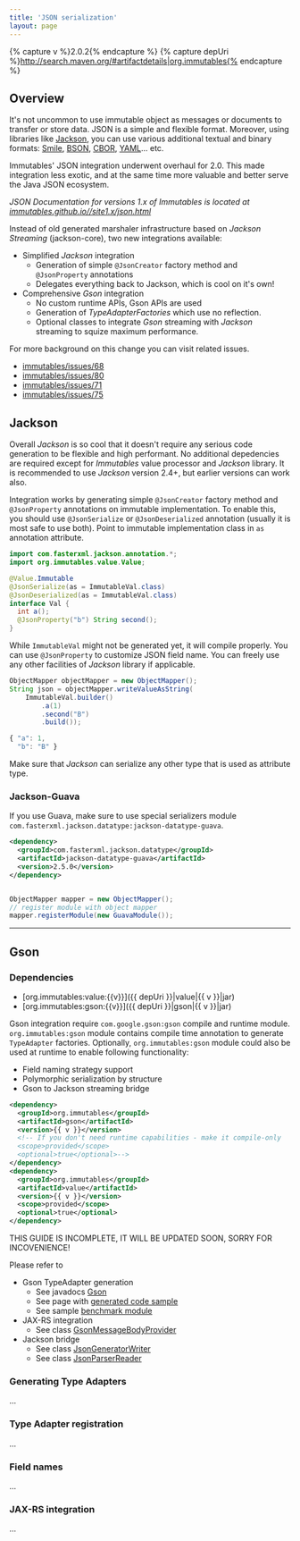 ```yaml
---
title: 'JSON serialization'
layout: page
---
```


{% capture v %}2.0.2{% endcapture %}
{% capture depUri %}http://search.maven.org/#artifactdetails|org.immutables{% endcapture %}

Overview
--------

It's not uncommon to use immutable object as messages or documents to transfer or store data.
JSON is a simple and flexible format. Moreover, using libraries like [Jackson](http://wiki.fasterxml.com/JacksonHome), you can use various additional textual and binary formats:
[Smile](https://github.com/FasterXML/jackson-dataformat-smile),
[BSON](https://github.com/michel-kraemer/bson4jackson),
[CBOR](https://github.com/FasterXML/jackson-dataformat-cbor),
[YAML](https://github.com/FasterXML/jackson-dataformat-yaml)... etc.

Immutables' JSON integration underwent overhaul for 2.0. This made integration less exotic, and at the same time more valuable and better serve the Java JSON ecosystem.

_JSON Documentation for versions 1.x of Immutables is located at [immutables.github.io//site1.x/json.html](/site1.x/json.html)_

Instead of old generated marshaler infrastructure based on _Jackson Streaming_ (jackson-core), two new integrations available:

+ Simplified _Jackson_ integration
  - Generation of simple `@JsonCreator` factory method and `@JsonProperty` annotations
  - Delegates everything back to Jackson, which is cool on it's own!
+ Comprehensive _Gson_ integration
  - No custom runtime APIs, Gson APIs are used
  - Generation of _TypeAdapterFactories_ which use no reflection.
  - Optional classes to integrate _Gson_ streaming with _Jackson_ streaming to squize maximum performance.

For more background on this change you can visit related issues.

+ [immutables/issues/68](https://github.com/immutables/immutables/issues/68)
+ [immutables/issues/80](https://github.com/immutables/immutables/issues/80)
+ [immutables/issues/71](https://github.com/immutables/immutables/issues/71)
+ [immutables/issues/75](https://github.com/immutables/immutables/issues/75)

<a name="jackson"></a>
Jackson
-------

Overall _Jackson_ is so cool that it doesn't require any serious code generation to be flexible and high performant.
No additional depedencies are required except for _Immutables_ value processor and _Jackson_ library. It is recommended to use _Jackson_ version 2.4+, but earlier versions can work also.

Integration works by generating simple `@JsonCreator` factory method and `@JsonProperty` annotations on immutable implementation. To enable this, you should use `@JsonSerialize` or
`@JsonDeserialized` annotation (usually it is most safe to use both). Point to immutable implementation class in `as` annotation attribute.

```java
import com.fasterxml.jackson.annotation.*;
import org.immutables.value.Value;

@Value.Immutable
@JsonSerialize(as = ImmutableVal.class)
@JsonDeserialized(as = ImmutableVal.class)
interface Val {
  int a();
  @JsonProperty("b") String second();
}

```
While `ImmutableVal` might not be generated yet, it will compile properly.
You can use `@JsonProperty` to customize JSON field name. You can freely use any other facilities of _Jackson_ library if applicable.

```java
ObjectMapper objectMapper = new ObjectMapper();
String json = objectMapper.writeValueAsString(
    ImmutableVal.builder()
        .a(1)
        .second("B")
        .build());
```

```js
{ "a": 1,
  "b": "B" }
```

Make sure that _Jackson_ can serialize any other type that is used as attribute type.

### Jackson-Guava

If you use Guava, make sure to use special serializers module `com.fasterxml.jackson.datatype:jackson-datatype-guava`.

```xml
<dependency>
  <groupId>com.fasterxml.jackson.datatype</groupId>
  <artifactId>jackson-datatype-guava</artifactId>
  <version>2.5.0</version>
</dependency>
```
```java

ObjectMapper mapper = new ObjectMapper();
// register module with object mapper
mapper.registerModule(new GuavaModule());
```

----
<a name="gson"></a>
Gson
----

### Dependencies

- [org.immutables:value:{{v}}]({{ depUri }}|value|{{ v }}|jar)
- [org.immutables:gson:{{v}}]({{ depUri }}|gson|{{ v }}|jar)

Gson integration require `com.google.gson:gson` compile and runtime module.
`org.immutables:gson` module contains compile time annotation to generate `TypeAdapter` factories.
Optionally, `org.immutables:gson` module could also be used at runtime to enable following functionality:

+ Field naming strategy support
+ Polymorphic serialization by structure
+ Gson to Jackson streaming bridge

```xml
<dependency>
  <groupId>org.immutables</groupId>
  <artifactId>gson</artifactId>
  <version>{{ v }}</version>
  <!-- If you don't need runtime capabilities - make it compile-only
  <scope>provided</scope>
  <optional>true</optional>-->
</dependency>
<dependency>
  <groupId>org.immutables</groupId>
  <artifactId>value</artifactId>
  <version>{{ v }}</version>
  <scope>provided</scope>
  <optional>true</optional>
</dependency>
```

THIS GUIDE IS INCOMPLETE, IT WILL BE UPDATED SOON, SORRY FOR INCOVENIENCE!

Please refer to

+ Gson TypeAdapter generation
  - See javadocs [Gson](https://github.com/immutables/immutables/blob/master/gson/src/org/immutables/gson/Gson.java)
  - See page with [generated code sample](/typeadapters.html)
  - See sample [benchmark module](https://github.com/immutables/samples/tree/master/json/src/org/immutables/samples/json)
+ JAX-RS integration
  - See class [GsonMessageBodyProvider](https://github.com/immutables/immutables/blob/master/gson/src/org/immutables/gson/stream/GsonMessageBodyProvider.java)
+ Jackson bridge
  - See class [JsonGeneratorWriter](https://github.com/immutables/immutables/blob/master/gson/src/org/immutables/gson/stream/JsonGeneratorWriter.java)
  - See class [JsonParserReader](https://github.com/immutables/immutables/blob/master/gson/src/org/immutables/gson/stream/JsonParserReader.java)


### Generating Type Adapters
...
### Type Adapter registration
...
### Field names
...
### JAX-RS integration
...